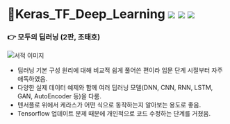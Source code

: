 # 📗Keras_TF_Deep_Learning <img src="https://img.shields.io/badge/Python-3776AB?style=flat-square&logo=Python&logoColor=white"/> <img src="https://img.shields.io/badge/TensorFlow-FF6F00?style=flat-square&logo=TensorFlow&logoColor=white"/> <img src="https://img.shields.io/badge/Keras-D00000?style=flat-square&logo=Keras&logoColor=white"/>
### 👉 모두의 딥러닝 (2판, 조태호) 

![서적 이미지](https://user-images.githubusercontent.com/87643414/226151220-e9c9b37a-7501-4082-862a-ac8c6e356de4.png)
* 딥러닝 기본 구성 원리에 대해 비교적 쉽게 풀어쓴 편이라 입문 단계 시절부터 자주 애독하였음.
* 다양한 실제 데이터 예제와 함께 여러 딥러닝 모델(DNN, CNN, RNN, LSTM, GAN, AutoEncoder 등)을 다룸.
* 텐서플로 위에서 케라스가 어떤 식으로 동작하는지 알아보는 용도로 좋음.
* Tensorflow 업데이트 문제 때문에 개인적으로 코드 수정하는 단계를 거쳤음.
